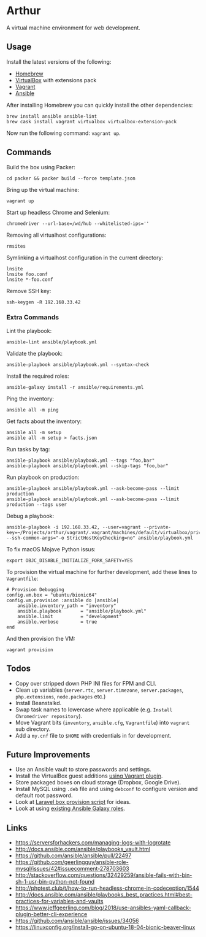 # Arthur
A virtual machine environment for web development.

## Usage
Install the latest versions of the following:

- [Homebrew](http://brew.sh/)
- [VirtualBox](https://www.virtualbox.org/) with extensions pack
- [Vagrant](https://www.vagrantup.com/)
- [Ansible](https://www.ansible.com/)

After installing Homebrew you can quickly install the other dependencies:
```
brew install ansible ansible-lint
brew cask install vagrant virtualbox virtualbox-extension-pack
```

Now run the following command: `vagrant up`.

## Commands
Build the box using Packer:
```
cd packer && packer build --force template.json
```

Bring up the virtual machine:
```
vagrant up
```

Start up headless Chrome and Selenium:
```
chromedriver --url-base=/wd/hub --whitelisted-ips=''
```

Removing all virtualhost configurations:
```
rmsites
```

Symlinking a virtualhost configuration in the current directory:
```
lnsite
lnsite foo.conf
lnsite *-foo.conf
```

Remove SSH key:
```
ssh-keygen -R 192.168.33.42
```

### Extra Commands
Lint the playbook:
```
ansible-lint ansible/playbook.yml
```

Validate the playbook:
```
ansible-playbook ansible/playbook.yml --syntax-check
```

Install the required roles:
```
ansible-galaxy install -r ansible/requirements.yml
```

Ping the inventory:
```
ansible all -m ping
```

Get facts about the inventory:
```
ansible all -m setup
ansible all -m setup > facts.json
```

Run tasks by tag:
```
ansible-playbook ansible/playbook.yml --tags "foo,bar"
ansible-playbook ansible/playbook.yml --skip-tags "foo,bar"
```

Run playbook on production:
```
ansible-playbook ansible/playbook.yml --ask-become-pass --limit production
ansible-playbook ansible/playbook.yml --ask-become-pass --limit production --tags user
```

Debug a playbook:
```
ansible-playbook -i 192.168.33.42, --user=vagrant --private-key=~/Projects/arthur/vagrant/.vagrant/machines/default/virtualbox/private_key --ssh-common-args="-o StrictHostKeyChecking=no" ansible/playbook.yml
```

To fix macOS Mojave Python issus:
```
export OBJC_DISABLE_INITIALIZE_FORK_SAFETY=YES
```

To provision the virtual machine for further development, add these lines to `Vagrantfile`:
```
# Provision Debugging
config.vm.box = "ubuntu/bionic64"
config.vm.provision :ansible do |ansible|
    ansible.inventory_path = "inventory"
    ansible.playbook       = "ansible/playbook.yml"
    ansible.limit          = "development"
    ansible.verbose        = true
end
```

And then provision the VM:
```
vagrant provision
```

## Todos
- Copy over stripped down PHP INI files for FPM and CLI.
- Clean up variables (`server.rtc`, `server.timezone`, `server.packages`, `php.extensions`, `node.packages` etc.)
- Install Beanstalkd.
- Swap task names to lowercase where applicable (e.g. `Install Chromedriver repository`).
- Move Vagrant bits (`inventory`, `ansible.cfg`, `Vagrantfile`) into `vagrant` sub directory.
- Add a `my.cnf` file to `$HOME` with credentials in for development.

## Future Improvements
- Use an Ansible vault to store passwords and settings.
- Install the VirtualBox guest additions [using Vagrant plugin](https://github.com/dotless-de/vagrant-vbguest).
- Store packaged boxes on cloud storage (Dropbox, Google Drive).
- Install MySQL using `.deb` file and using `debconf` to configure version and default root password.
- Look at [Laravel box provision script](https://github.com/laravel/settler/blob/master/scripts/provision.sh) for ideas.
- Look at using [existing Ansible Galaxy roles](https://galaxy.ansible.com/geerlingguy).

## Links
- https://serversforhackers.com/managing-logs-with-logrotate
- http://docs.ansible.com/ansible/playbooks_vault.html
- https://github.com/ansible/ansible/pull/22497
- https://github.com/geerlingguy/ansible-role-mysql/issues/42#issuecomment-278703603
- http://stackoverflow.com/questions/32429259/ansible-fails-with-bin-sh-1-usr-bin-python-not-found
- http://phptest.club/t/how-to-run-headless-chrome-in-codeception/1544
- http://docs.ansible.com/ansible/playbooks_best_practices.html#best-practices-for-variables-and-vaults
- https://www.jeffgeerling.com/blog/2018/use-ansibles-yaml-callback-plugin-better-cli-experience
- https://github.com/ansible/ansible/issues/34056
- https://linuxconfig.org/install-go-on-ubuntu-18-04-bionic-beaver-linux
